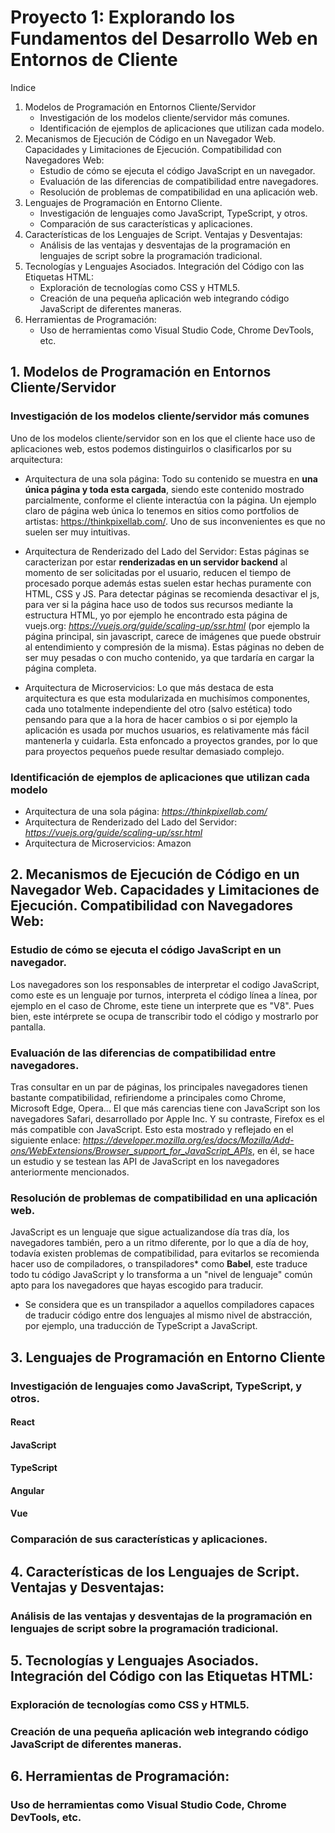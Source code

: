 # Proyecto 1: Explorando los Fundamentos del Desarrollo Web en Entornos de Cliente

Indice
1. Modelos de Programación en Entornos Cliente/Servidor
   + Investigación de los modelos cliente/servidor más comunes.
   + Identificación de ejemplos de aplicaciones que utilizan cada modelo.
2. Mecanismos de Ejecución de Código en un Navegador Web. Capacidades y Limitaciones de Ejecución. Compatibilidad con Navegadores Web:
   + Estudio de cómo se ejecuta el código JavaScript en un navegador.
   + Evaluación de las diferencias de compatibilidad entre navegadores.
   + Resolución de problemas de compatibilidad en una aplicación web.
3. Lenguajes de Programación en Entorno Cliente.
   + Investigación de lenguajes como JavaScript, TypeScript, y otros.
   + Comparación de sus características y aplicaciones.
4. Características de los Lenguajes de Script. Ventajas y Desventajas:
   + Análisis de las ventajas y desventajas de la programación en lenguajes de script sobre la programación tradicional.
5. Tecnologías y Lenguajes Asociados. Integración del Código con las Etiquetas HTML:
   + Exploración de tecnologías como CSS y HTML5.
   + Creación de una pequeña aplicación web integrando código JavaScript de diferentes maneras.
6. Herramientas de Programación:
   + Uso de herramientas como Visual Studio Code, Chrome DevTools, etc.

## 1. Modelos de Programación en Entornos Cliente/Servidor
### Investigación de los modelos cliente/servidor más comunes
Uno de los modelos cliente/servidor son en los que el cliente hace uso de aplicaciones web, estos podemos distinguirlos o clasificarlos por su arquitectura:

   + Arquitectura de una sola página: Todo su contenido se muestra en **una única página y toda esta cargada**, siendo este contenido mostrado parcialmente, conforme el cliente interactúa con la página. Un ejemplo claro de página web única lo tenemos en sitios como portfolios de artistas: https://thinkpixellab.com/. Uno de sus inconvenientes es que no suelen ser muy intuitivas.
     
   + Arquitectura de Renderizado del Lado del Servidor: Estas páginas se caracterizan por estar **renderizadas en un servidor backend** al momento de ser solicitadas por el usuario, reducen el tiempo de procesado porque además estas suelen estar hechas puramente con HTML, CSS y JS. Para detectar páginas se recomienda desactivar el js, para ver si la página hace uso de todos sus recursos mediante la estructura HTML, yo por ejemplo he encontrado esta página de vuejs.org: _https://vuejs.org/guide/scaling-up/ssr.html_ (por ejemplo la página principal, sin javascript, carece de imágenes que puede obstruir al entendimiento y compresión de la misma). Estas páginas no deben de ser muy pesadas o con mucho contenido, ya que tardaría en cargar la página completa.

   + Arquitectura de Microservicios: Lo que más destaca de esta arquitectura es que esta modularizada en muchisímos componentes, cada uno totalmente independiente del otro (salvo estética) todo pensando para que a la hora de hacer cambios o si por ejemplo la aplicación es usada por muchos usuarios, es relativamente más fácil mantenerla y cuidarla. Esta enfoncado a proyectos grandes, por lo que para proyectos pequeños puede resultar demasiado complejo.

### Identificación de ejemplos de aplicaciones que utilizan cada modelo

   + Arquitectura de una sola página: _https://thinkpixellab.com/_
   + Arquitectura de Renderizado del Lado del Servidor:  _https://vuejs.org/guide/scaling-up/ssr.html_
   + Arquitectura de Microservicios: Amazon

## 2. Mecanismos de Ejecución de Código en un Navegador Web. Capacidades y Limitaciones de Ejecución. Compatibilidad con Navegadores Web:
### Estudio de cómo se ejecuta el código JavaScript en un navegador.
Los navegadores son los responsables de interpretar el codigo JavaScript, como este es un lenguaje por turnos, interpreta el código línea a línea, por ejemplo en el caso de Chrome, este tiene un interprete que es "V8". Pues bien, este intérprete se ocupa de transcribir todo el código y mostrarlo por pantalla.

### Evaluación de las diferencias de compatibilidad entre navegadores.
Tras consultar en un par de páginas, los principales navegadores tienen bastante compatibilidad, refiriendome a principales como Chrome, Microsoft Edge, Opera... El que más carencias tiene con JavaScript son los navegadores Safari, desarrollado por Apple Inc. Y su contraste, Firefox es el más compatible con JavaScript. Esto esta mostrado y reflejado en el siguiente enlace: _https://developer.mozilla.org/es/docs/Mozilla/Add-ons/WebExtensions/Browser_support_for_JavaScript_APIs_, en él, se hace un estudio y se testean las API de JavaScript en los navegadores anteriormente mencionados.

### Resolución de problemas de compatibilidad en una aplicación web.
JavaScript es un lenguaje que sigue actualizandose día tras día, los navegadores también, pero a un ritmo diferente, por lo que a día de hoy, todavía existen problemas de compatibilidad, para evitarlos se recomienda hacer uso de compiladores, o transpiladores* como **Babel**, este traduce todo tu código JavaScript y lo transforma a un "nivel de lenguaje" común apto para los navegadores que hayas escogido para traducir.

* Se considera que es un transpilador a aquellos compiladores capaces de traducir código entre dos lenguajes al mismo nivel de abstracción, por ejemplo, una traducción de TypeScript a JavaScript.

## 3. Lenguajes de Programación en Entorno Cliente
### Investigación de lenguajes como JavaScript, TypeScript, y otros.
#### React
#### JavaScript
#### TypeScript
#### Angular
#### Vue

### Comparación de sus características y aplicaciones.

## 4. Características de los Lenguajes de Script. Ventajas y Desventajas:
### Análisis de las ventajas y desventajas de la programación en lenguajes de script sobre la programación tradicional.

## 5. Tecnologías y Lenguajes Asociados. Integración del Código con las Etiquetas HTML:
### Exploración de tecnologías como CSS y HTML5.
### Creación de una pequeña aplicación web integrando código JavaScript de diferentes maneras.

## 6. Herramientas de Programación:
### Uso de herramientas como Visual Studio Code, Chrome DevTools, etc.


